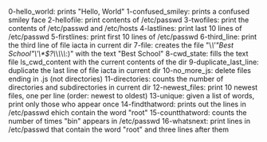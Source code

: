 0-hello_world: prints "Hello, World" 
1-confused_smiley: prints a confused smiley face
2-hellofile: print contents of /etc/passwd
3-twofiles: print the contents of /etc/passwd and /etc/hosts
4-lastlines: print last 10 lines of /etc/passwd
5-firstlines: print first 10 lines of /etc/passwd
6-third_line: print the third line of file iacta in current dir
7-file: creates  the file "\\*\\\'\"Best School\"\\'\\\*\$\?\\*\\*\\*\\*\\*:)" with the text "Best School"
8-cwd_state: fills the text file ls_cwd_content with the current contents of the dir
9-duplicate_last_line: duplicate the last line of file iacta in current dir
10-no_more_js: delete files ending in .js (not directories)
11-directories: counts the number of directories and subdirectories in current dir
12-newest_files: print 10 newest files, one per line (order: newest to oldest)
13-unique: given a list of words, print only those who appear once
14-findthatword: prints out the lines in /etc/passwd ehich contain the word "root"
15-countthatword: counts the number of times "bin" appears in /etc/passwd
16-whatsnext: print lines in /etc/passwd that contain the word "root" and three lines after them

